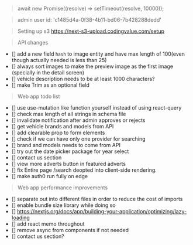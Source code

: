 > await new Promise((resolve) => setTimeout(resolve, 10000));

> admin user id: 'c1485d4a-0f38-4b11-bd06-7b428288dedd'

> Setting up s3
> https://next-s3-upload.codingvalue.com/setup

> API changes

-   [] add a new field `hash` to image entity and have max length of 100(even though actually needed is less than 25)
-   [] always sort images to make the preview image as the first image (specially in the detail screen)
-   [] vehicle description needs to be at least 1000 characters?
-   [] make Trim as an optional field

> Web app todo list

-   [] use use-mutation like function yourself instead of using react-query
-   [] check max length of all strings in schema file
-   [] invalidate notification after admin approves or rejects
-   [] get vehicle brands and models from API
-   [] add clearable prop to form elements
-   [] check if we can have only one provider for searching
-   [] brand and models needs to come from API
-   [] try out the date picker package for year select
-   [] contact us section
-   [] view more adverts button in featured adverts
-   [] fix Entire page /search deopted into client-side rendering.
-   [] make auth0 run fully on edge

> Web app performance improvements

-   [] separate out into different files in order to reduce the cost of imports
-   [] enable bundle size library while doing so
-   [] https://nextjs.org/docs/app/building-your-application/optimizing/lazy-loading
-   [] add react memo throughout
-   [] remove async from components if not needed
-   [] contact us section?
